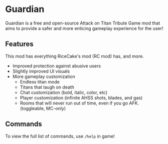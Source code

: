 # Guardian
Guardian is a free and open-source Attack on Titan Tribute Game mod that aims to provide a safer and more enticing gameplay experience for the user!

## Features
This mod has everything RiceCake's mod (RC mod) has, and more.

- Improved protection against abusive users
- Slightly improved UI visuals
- More gameplay customization
    - Endless titan mode
    - Titans that laugh on death
    - Chat customization (bold, italic, color, etc)
    - Player customization (infinite AHSS shots, blades, and gas)
    - Rooms that will never run out of time, even if you go AFK. (toggleable, MC-only)

## Commands
To view the full list of commands, use ``/help`` in game!